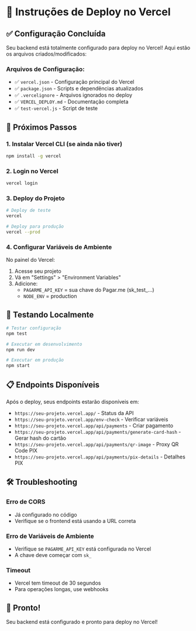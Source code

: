 # 🚀 Instruções de Deploy no Vercel

## ✅ Configuração Concluída

Seu backend está totalmente configurado para deploy no Vercel! Aqui estão os arquivos criados/modificados:

### Arquivos de Configuração:
- ✅ `vercel.json` - Configuração principal do Vercel
- ✅ `package.json` - Scripts e dependências atualizados
- ✅ `.vercelignore` - Arquivos ignorados no deploy
- ✅ `VERCEL_DEPLOY.md` - Documentação completa
- ✅ `test-vercel.js` - Script de teste

## 🎯 Próximos Passos

### 1. Instalar Vercel CLI (se ainda não tiver)
```bash
npm install -g vercel
```

### 2. Login no Vercel
```bash
vercel login
```

### 3. Deploy do Projeto
```bash
# Deploy de teste
vercel

# Deploy para produção
vercel --prod
```

### 4. Configurar Variáveis de Ambiente
No painel do Vercel:
1. Acesse seu projeto
2. Vá em "Settings" > "Environment Variables"
3. Adicione:
   - `PAGARME_API_KEY` = sua chave do Pagar.me (sk_test_...)
   - `NODE_ENV` = production

## 🔧 Testando Localmente

```bash
# Testar configuração
npm test

# Executar em desenvolvimento
npm run dev

# Executar em produção
npm start
```

## 📋 Endpoints Disponíveis

Após o deploy, seus endpoints estarão disponíveis em:
- `https://seu-projeto.vercel.app/` - Status da API
- `https://seu-projeto.vercel.app/env-check` - Verificar variáveis
- `https://seu-projeto.vercel.app/api/payments` - Criar pagamento
- `https://seu-projeto.vercel.app/api/payments/generate-card-hash` - Gerar hash do cartão
- `https://seu-projeto.vercel.app/api/payments/qr-image` - Proxy QR Code PIX
- `https://seu-projeto.vercel.app/api/payments/pix-details` - Detalhes PIX

## 🛠️ Troubleshooting

### Erro de CORS
- Já configurado no código
- Verifique se o frontend está usando a URL correta

### Erro de Variáveis de Ambiente
- Verifique se `PAGARME_API_KEY` está configurada no Vercel
- A chave deve começar com `sk_`

### Timeout
- Vercel tem timeout de 30 segundos
- Para operações longas, use webhooks

## 🎉 Pronto!

Seu backend está configurado e pronto para deploy no Vercel!
